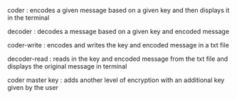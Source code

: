 coder   :  encodes a given message based on a given key and then displays it in the terminal

decoder  :  decodes a message based on a given key and encoded message

coder-write   :  encodes and writes the key and encoded message in a txt file

decoder-read   :  reads in the key and encoded message from the txt file and displays the original message in terminal

coder master key   :   adds another level of encryption with an additional key given by the user
